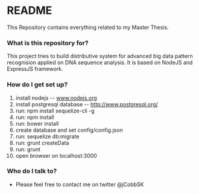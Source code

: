 # README #

This Repository contains everything related to my Master Thesis.

### What is this repository for? ###

This project tries to build distributive system for advanced big data pattern recognision applied on DNA sequence analysis. It is based on NodeJS and ExpressJS framework.

### How do I get set up? ###
1. install nodejs -- www.nodejs.org
2. install postgresql database -- http://www.postgresql.org/
3. run: npm install sequelize-cli -g
4. run: npm install
5. run: bower install
6. create database and set config/config.json
6. run: sequelize db:migrate
7. run: grunt createData
8. run: grunt
9. open browser on localhost:3000


### Who do I talk to? ###

* Please feel free to contact me on twitter @jCobbSK